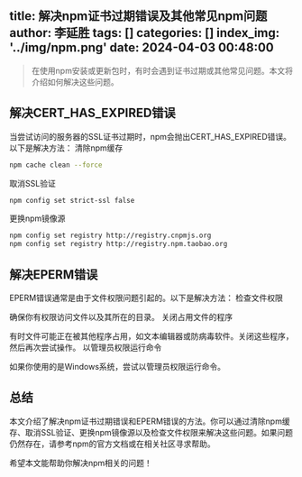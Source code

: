 title: 解决npm证书过期错误及其他常见npm问题
author: 李延胜
tags: []
categories: []
index_img: '../img/npm.png'
date: 2024-04-03 00:48:00
---
> 在使用npm安装或更新包时，有时会遇到证书过期或其他常见问题。本文将介绍如何解决这些问题。
## 解决CERT_HAS_EXPIRED错误

当尝试访问的服务器的SSL证书过期时，npm会抛出CERT_HAS_EXPIRED错误。以下是解决方法：
清除npm缓存

```bash
npm cache clean --force
```

取消SSL验证
```bash
npm config set strict-ssl false
```
更换npm镜像源

```bash
npm config set registry http://registry.cnpmjs.org
npm config set registry http://registry.npm.taobao.org
```

## 解决EPERM错误

EPERM错误通常是由于文件权限问题引起的。以下是解决方法：
检查文件权限

确保你有权限访问文件以及其所在的目录。
关闭占用文件的程序

有时文件可能正在被其他程序占用，如文本编辑器或防病毒软件。关闭这些程序，然后再次尝试操作。
以管理员权限运行命令

如果你使用的是Windows系统，尝试以管理员权限运行命令。
## 总结

本文介绍了解决npm证书过期错误和EPERM错误的方法。你可以通过清除npm缓存、取消SSL验证、更换npm镜像源以及检查文件权限来解决这些问题。如果问题仍然存在，请参考npm的官方文档或在相关社区寻求帮助。

希望本文能帮助你解决npm相关的问题！